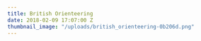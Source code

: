 ```yaml
---
title: British Orienteering
date: 2018-02-09 17:07:00 Z
thumbnail_image: "/uploads/british_orienteering-0b206d.png"
---
```


